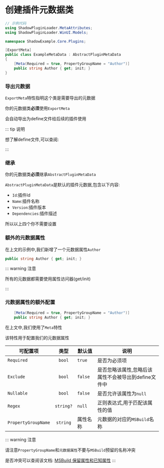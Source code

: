 # 创建插件元数据类

```csharp
// 示例代码
using ShadowPluginLoader.MetaAttributes;
using ShadowPluginLoader.WinUI.Models;

namespace ShadowExample.Core.Plugins;

[ExportMeta]
public class ExampleMetaData : AbstractPluginMetaData
{
    [Meta(Required = true, PropertyGroupName = "Author")]
    public string Author { get; init; }
}
```

### 导出元数据

`ExportMeta`特性指明这个类是需要导出的元数据

你的元数据类**必须**使用`ExportMeta`

会自动导出为define文件给后续的插件使用

::: tip 说明

想了解define文件,可以查阅:

:::

### 继承

你的元数据类**必须**继承`AbstractPluginMetaData`
  
`AbstractPluginMetaData`是默认的插件元数据,包含以下内容:
- `Id`:插件Id
- `Name`:插件名称
- `Version`:插件版本
- `Dependencies`:插件描述

所以以上四个你不需要设置

### 额外的元数据属性

在上文的示例中,我们新增了一个元数据属性`Author`

```csharp
public string Author { get; init; }
```
::: warning 注意

所有的元数据都需要使用属性访问器(get/init)

:::

### 元数据属性的额外配置

```csharp
    [Meta(Required = true, PropertyGroupName = "Author")]
    public string Author { get; init; }
```
在上文中,我们使用了`Meta`特性

该特性用于配置我们的元数据属性

| 可配置项       |      类型      |  默认值 | 说明 |
| ------------- | :-----------: | ---- | ---- |
| `Required`      | `bool` | `true` | 是否为必须项 |
| `Exclude`      |   `bool`   |   `false` | 是否忽略该属性,忽略后该属性不会被导出到define文件中 |
| `Nullable` |   `bool`    |   `false` |  是否允许该属性为`null` |
| `Regex` |   `string?`    |    `null` |  正则表达式,用于匹配该属性的值 |
| `PropertyGroupName` |   `string`    | 属性名称 |  元数据的对应的`MSBuild`名称 |

::: warning 注意

请注意`PropertyGroupName`和`元数据属性`不要与`MSBuild`预留的名称冲突

是否冲突可以查阅该文档: [MSBuild 保留属性和已知属性](https://learn.microsoft.com/zh-cn/visualstudio/msbuild/msbuild-reserved-and-well-known-properties?view=vs-2022)
:::


